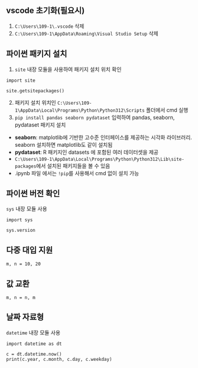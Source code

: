 ## vscode 초기화(필요시)
1. `C:\Users\109-1\.vscode` 삭제   
2. `C:\Users\109-1\AppData\Roaming\Visual Studio Setup` 삭제

## 파이썬 패키지 설치
1. `site` 내장 모듈을 사용하여 패키지 설치 위치 확인

```
import site

site.getsitepackages()
```

2. 패키지 설치 위치인 `C:\Users\109-1\AppData\Local\Programs\Python\Python312\Scripts` 폴더에서 cmd 실행
3. `pip install pandas seaborn pydataset` 입력하여 pandas, seaborn, pydataset 패키지 설치

- **seaborn**: matplotlib에 기반한 고수준 인터페이스를 제공하는 시각화 라이브러리. seaborn 설치하면 matplotlib도 같이 설치됨
- **pydataset**: R 패키지인 datasets 에 포함된 여러 데이터셋을 제공
- `C:\Users\109-1\AppData\Local\Programs\Python\Python312\Lib\site-packages`에서 설치된 패키지들을 볼 수 있음
- .ipynb 파일 에서는 `!pip`를 사용해서 cmd 없이 설치 가능


## 파이썬 버전 확인
`sys` 내장 모듈 사용

```
import sys

sys.version
```

## 다중 대입 지원

```
m, n = 10, 20
```

## 값 교환

```
m, n = n, m
```

## 날짜 자료형
`datetime` 내장 모듈 사용

```
import datetime as dt

c = dt.datetime.now()
print(c.year, c.month, c.day, c.weekday)
```

